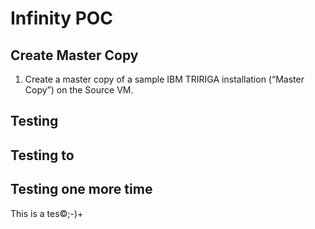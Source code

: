 # Infinity  POC

## Create Master Copy

 1. Create a master copy of a sample IBM TRIRIGA installation
(“Master Copy”) on the Source VM.

## Testing
## Testing to
## Testing one more time


This is a tes©;-)+

<!--stackedit_data:
eyJoaXN0b3J5IjpbMTY1NDEzODQ2LDEyOTMxOTg0NTJdfQ==
-->